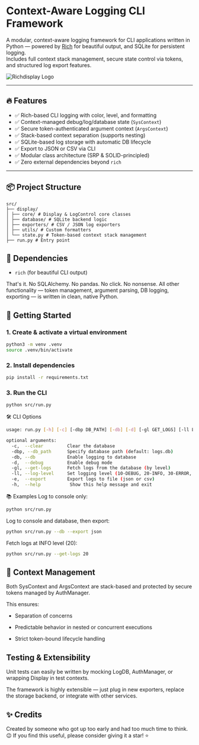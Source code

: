 # Context-Aware Logging CLI Framework

A modular, context-aware logging framework for CLI applications written in Python — powered by [Rich](https://github.com/Textualize/rich) for beautiful output, and SQLite for persistent logging.  
Includes full context stack management, secure state control via tokens, and structured log export features.

![Richdisplay Logo](assets/img/richdisplay.png "Richdisplay Logo")

---

## 🔥 Features

- ✅ Rich-based CLI logging with color, level, and formatting
- ✅ Context-managed debug/log/database state (`SysContext`)
- ✅ Secure token-authenticated argument context (`ArgsContext`)
- ✅ Stack-based context separation (supports nesting)
- ✅ SQLite-based log storage with automatic DB lifecycle
- ✅ Export to JSON or CSV via CLI
- ✅ Modular class architecture (SRP & SOLID-principled)
- ✅ Zero external dependencies beyond `rich`

---

## 📦 Project Structure

```plaintext
src/
├── display/
│ ├── core/ # Display & LogControl core classes 
│ ├── database/ # SQLite backend logic 
│ ├── exporters/ # CSV / JSON log exporters 
│ ├── utils/ # Custom formatters 
│ └── state.py # Token-based context stack management 
├── run.py # Entry point
```

## 🐍 Dependencies

- `rich` (for beautiful CLI output)

That's it. No SQLAlchemy. No pandas. No click. No nonsense.
All other functionality — token management, argument parsing, DB logging, exporting — is written in clean, native Python.


## 🚀 Getting Started

### 1. Create & activate a virtual environment

```bash
python3 -m venv .venv
source .venv/bin/activate
```

### 2. Install dependencies

```bash
pip install -r requirements.txt
```

### 3. Run the CLI

```bash
python src/run.py
```

🛠 CLI Options

```bash
usage: run.py [-h] [-c] [-dbp DB_PATH] [-db] [-d] [-gl GET_LOGS] [-ll LOG_LEVEL] [-e EXPORT]

optional arguments:
  -c,  --clear         Clear the database
  -dbp, --db_path      Specify database path (default: logs.db)
  -db, --db            Enable logging to database
  -d,  --debug         Enable debug mode
  -gl, --get-logs      Fetch logs from the database (by level)
  -ll, --log-level     Set logging level (10-DEBUG, 20-INFO, 30-ERROR, etc.)
  -e,  --export        Export logs to file (json or csv)
  -h,  --help           Show this help message and exit
```

📚 Examples
Log to console only:

```bash
python src/run.py
```

Log to console and database, then export:

```bash
python src/run.py --db --export json
```

Fetch logs at INFO level (20):

```bash
python src/run.py --get-logs 20
```

## 🔐 Context Management

Both SysContext and ArgsContext are stack-based and protected by secure tokens managed by AuthManager.

This ensures:

- Separation of concerns

- Predictable behavior in nested or concurrent executions

- Strict token-bound lifecycle handling

## Testing & Extensibility

Unit tests can easily be written by mocking LogDB, AuthManager, or wrapping Display in test contexts.

The framework is highly extensible — just plug in new exporters, replace the storage backend, or integrate with other services.

## ✨ Credits

Created by someone who got up too early and had too much time to think. 😉
If you find this useful, please consider giving it a star! ⭐️
